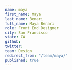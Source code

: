```yaml
---
name: maya
first_name: Maya
last_name: Benari
full_name: Maya Benari
role: Front End Designer
city: San Francisco
state: CA
github: 
twitter: 
team: Design
redirect_from: "/team/maya/"
published: true
---
```


